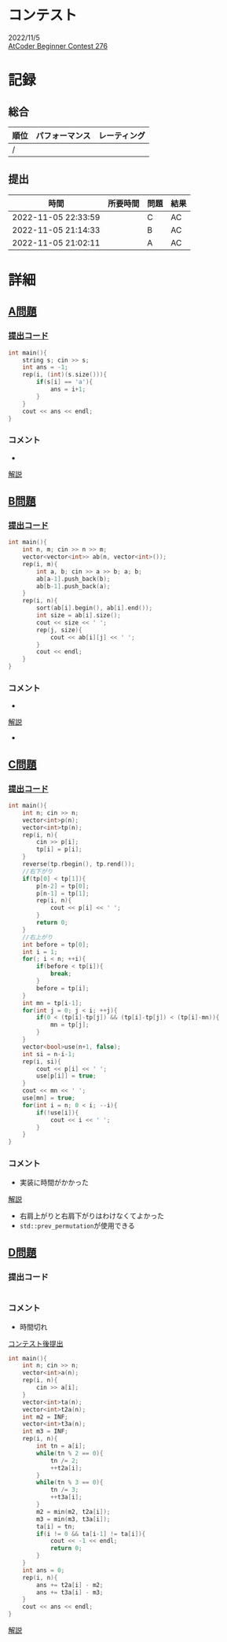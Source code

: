 # コンテスト
2022/11/5<br>
[AtCoder Beginner Contest 276](https://atcoder.jp/contests/abc276)

# 記録
## 総合
|  順位  |  パフォーマンス  | レーティング |
| ---- | ---- | ---- |
|   /   |  |  |

## 提出
|  時間  |  所要時間  |  問題  | 結果 |
| ---- | ---- | ---- | ---- |
| 2022-11-05 22:33:59 |  | C | AC |
| 2022-11-05 21:14:33 |  | B | AC |
| 2022-11-05 21:02:11 |  | A | AC |


# 詳細
## [A問題](https://atcoder.jp/contests/abc276/tasks/abc276_a)
### [提出コード](https://atcoder.jp/contests/abc276/submissions/36223669)
```c++
int main(){
    string s; cin >> s;
    int ans = -1;
    rep(i, (int)(s.size())){
        if(s[i] == 'a'){
            ans = i+1;
        }
    }
    cout << ans << endl;
}  
```

### コメント

* 

[解説](https://atcoder.jp/contests/abc276/editorial/5158)


## [B問題](https://atcoder.jp/contests/abc276/tasks/abc276_b)
### [提出コード](https://atcoder.jp/contests/abc276/submissions/36234005)
```c++
int main(){
    int n, m; cin >> n >> m;
    vector<vector<int>> ab(n, vector<int>());
    rep(i, m){
        int a, b; cin >> a >> b; a; b;
        ab[a-1].push_back(b);
        ab[b-1].push_back(a);
    }
    rep(i, n){
        sort(ab[i].begin(), ab[i].end());
        int size = ab[i].size();
        cout << size << ' ';
        rep(j, size){
            cout << ab[i][j] << ' ';
        }
        cout << endl;
    }
} 
```

### コメント

* 

[解説](https://atcoder.jp/contests/abc276/editorial/5159)

* 


## [C問題](https://atcoder.jp/contests/abc276/tasks/abc276_c)
### [提出コード](https://atcoder.jp/contests/abc276/submissions/36259198)

```c++
int main(){
    int n; cin >> n;
    vector<int>p(n);
    vector<int>tp(n);
    rep(i, n){
        cin >> p[i];
        tp[i] = p[i];
    }
    reverse(tp.rbegin(), tp.rend());
    //右下がり
    if(tp[0] < tp[1]){
        p[n-2] = tp[0];
        p[n-1] = tp[1];
        rep(i, n){
            cout << p[i] << ' ';
        }
        return 0;
    }
    //右上がり
    int before = tp[0];
    int i = 1;
    for(; i < n; ++i){
        if(before < tp[i]){
            break;
        }
        before = tp[i];
    }
    int mn = tp[i-1];
    for(int j = 0; j < i; ++j){
        if(0 < (tp[i]-tp[j]) && (tp[i]-tp[j]) < (tp[i]-mn)){
            mn = tp[j];
        }
    }
    vector<bool>use(n+1, false);
    int si = n-i-1;
    rep(i, si){
        cout << p[i] << ' ';
        use[p[i]] = true;
    }
    cout << mn << ' ';
    use[mn] = true;
    for(int i = n; 0 < i; --i){
        if(!use[i]){
            cout << i << ' ';
        }
    }
}   
```

### コメント
* 実装に時間がかかった

[解説](https://atcoder.jp/contests/abc276/editorial/5161)

* 右肩上がりと右肩下がりはわけなくてよかった
* ```std::prev_permutation```が使用できる


## [D問題](https://atcoder.jp/contests/abc276/tasks/abc276_d)
### 提出コード

```c++

```

### コメント
* 時間切れ

[コンテスト後提出](https://atcoder.jp/contests/abc276/submissions/36263283)

```c++
int main(){
    int n; cin >> n;
    vector<int>a(n);
    rep(i, n){
        cin >> a[i];
    }
    vector<int>ta(n);
    vector<int>t2a(n);
    int m2 = INF;
    vector<int>t3a(n);
    int m3 = INF;
    rep(i, n){
        int tn = a[i];
        while(tn % 2 == 0){
            tn /= 2;
            ++t2a[i];
        }
        while(tn % 3 == 0){
            tn /= 3;
            ++t3a[i];
        }
        m2 = min(m2, t2a[i]);
        m3 = min(m3, t3a[i]);
        ta[i] = tn;
        if(i != 0 && ta[i-1] != ta[i]){
            cout << -1 << endl;
            return 0;
        }
    }
    int ans = 0;
    rep(i, n){
        ans += t2a[i] - m2;
        ans += t3a[i] - m3;
    }
    cout << ans << endl;    
}
```

[解説](https://atcoder.jp/contests/abc276/editorial/5167)
